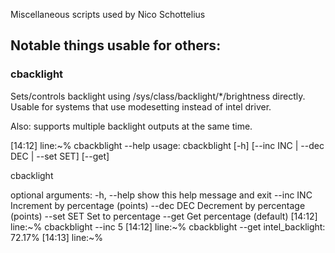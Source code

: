 Miscellaneous scripts used by Nico Schottelius

## Notable things usable for others:

### cbacklight

Sets/controls backlight using /sys/class/backlight/*/brightness
directly. Usable for systems that use modesetting instead of intel
driver.

Also: supports multiple backlight outputs at the same time.

[14:12] line:~% cbackblight --help
usage: cbackblight [-h] [--inc INC | --dec DEC | --set SET] [--get]

cbacklight

optional arguments:
  -h, --help  show this help message and exit
  --inc INC   Increment by percentage (points)
  --dec DEC   Decrement by percentage (points)
  --set SET   Set to percentage
  --get       Get percentage (default)
[14:12] line:~% cbackblight --inc 5
[14:12] line:~% cbackblight --get
intel_backlight: 72.17%
[14:13] line:~%
